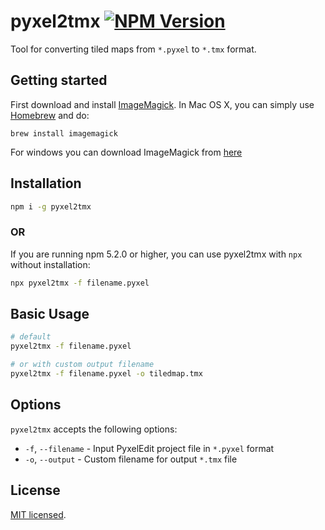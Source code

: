 # pyxel2tmx [![NPM Version](https://img.shields.io/npm/v/pyxel2tmx.svg?style=flat)](https://www.npmjs.org/package/pyxel2tmx)
Tool for converting tiled maps from `*.pyxel` to `*.tmx` format.

## Getting started
First download and install [ImageMagick](http://www.imagemagick.org/). In Mac OS X, you can simply use [Homebrew](http://mxcl.github.io/homebrew/) and do:

    brew install imagemagick

For windows you can download ImageMagick from [here](https://www.imagemagick.org/script/download.php#windows)

## Installation

```bash
npm i -g pyxel2tmx
```
### OR
If you are running npm 5.2.0 or higher, you can use pyxel2tmx with `npx` without installation:

```bash
npx pyxel2tmx -f filename.pyxel
```

## Basic Usage

```bash
# default
pyxel2tmx -f filename.pyxel

# or with custom output filename
pyxel2tmx -f filename.pyxel -o tiledmap.tmx
```

## Options

`pyxel2tmx` accepts the following options:

- `-f`, `--filename` - Input PyxelEdit project file in `*.pyxel` format
- `-o`, `--output` - Custom filename for output `*.tmx` file

## License

[MIT licensed](./LICENSE).
